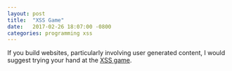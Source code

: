 ```yaml
---
layout: post
title:  "XSS Game"
date:   2017-02-26 18:07:00 -0800
categories: programming xss
---
```


If you build websites, particularly involving user generated content, I would suggest trying your hand at the [XSS game](https://xss-game.appspot.com/). 